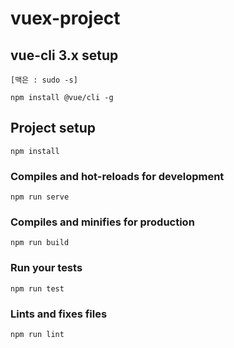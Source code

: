# vuex-project

## vue-cli 3.x setup
```
[맥은 : sudo -s] 

npm install @vue/cli -g
```

## Project setup
```
npm install
```

### Compiles and hot-reloads for development
```
npm run serve
```

### Compiles and minifies for production
```
npm run build
```

### Run your tests
```
npm run test
```

### Lints and fixes files
```
npm run lint
```
